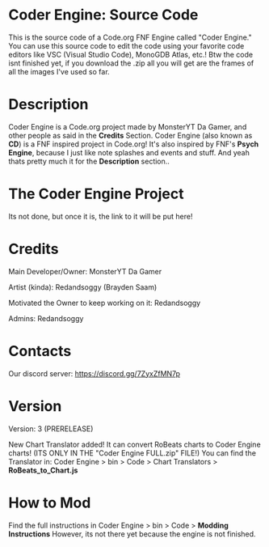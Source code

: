 # Coder Engine: Source Code
This is the source code of a Code.org FNF Engine called "Coder Engine." You can use this source code to edit the code using your favorite code editors like VSC (Visual Studio Code), MonoGDB Atlas, etc.!
Btw the code isnt finished yet, if you download the .zip all you will get are the frames of all the images I've used so far.

# Description
Coder Engine is a Code.org project made by MonsterYT Da Gamer, and other people as said in the **Credits** Section. Coder Engine (also known as **CD**) is a FNF inspired project in Code.org! It's also inspired by FNF's **Psych Engine**, because I just like note splashes and events and stuff. And yeah thats pretty much it for the **Description** section..

# The Coder Engine Project
Its not done, but once it is, the link to it will be put here!

# Credits
Main Developer/Owner: MonsterYT Da Gamer

Artist (kinda): Redandsoggy (Brayden Saam)

Motivated the Owner to keep working on it: Redandsoggy

Admins: Redandsoggy

# Contacts
Our discord server: https://discord.gg/7ZyxZfMN7p

# Version
Version: 3 (PRERELEASE)

New Chart Translator added! It can convert RoBeats charts to Coder Engine charts! (ITS ONLY IN THE "Coder Engine FULL.zip" FILE!)
You can find the Translator in: Coder Engine > bin > Code > Chart Translators > **RoBeats_to_Chart.js**

# How to Mod

Find the full instructions in Coder Engine > bin > Code > **Modding Instructions** 
However, its not there yet because the engine is not finished.
